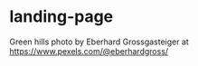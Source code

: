 # landing-page

Green hills photo by Eberhard Grossgasteiger at https://www.pexels.com/@eberhardgross/

